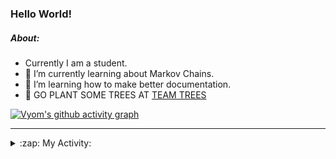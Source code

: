 ### Hello World!

##### About:
- Currently I am a student.
- 🌱 I’m currently learning about Markov Chains.
- 🌱 I’m learning how to make better documentation.
- 🌱 GO PLANT SOME TREES AT [TEAM TREES](https://teamtrees.org/)

[![Vyom's github activity graph](https://activity-graph.herokuapp.com/graph?username=Vyvy-vi)](https://github.com/ashutosh00710/github-readme-activity-graph)

---
<details>
  <summary>:zap: My Activity:</summary>
  
<!--START_SECTION:waka-->
![Code Time](http://img.shields.io/badge/Code%20Time-808%20hrs%2017%20mins-blue)

**I'm a Night 🦉** 

```text
🌞 Morning    70 commits     ██░░░░░░░░░░░░░░░░░░░░░░░   8.54% 
🌆 Daytime    199 commits    ██████░░░░░░░░░░░░░░░░░░░   24.27% 
🌃 Evening    282 commits    ████████░░░░░░░░░░░░░░░░░   34.39% 
🌙 Night      269 commits    ████████░░░░░░░░░░░░░░░░░   32.8%

```
📅 **I'm Most Productive on Sunday** 

```text
Monday       82 commits     ██░░░░░░░░░░░░░░░░░░░░░░░   10.0% 
Tuesday      133 commits    ████░░░░░░░░░░░░░░░░░░░░░   16.22% 
Wednesday    124 commits    ███░░░░░░░░░░░░░░░░░░░░░░   15.12% 
Thursday     111 commits    ███░░░░░░░░░░░░░░░░░░░░░░   13.54% 
Friday       107 commits    ███░░░░░░░░░░░░░░░░░░░░░░   13.05% 
Saturday     89 commits     ██░░░░░░░░░░░░░░░░░░░░░░░   10.85% 
Sunday       174 commits    █████░░░░░░░░░░░░░░░░░░░░   21.22%

```


📊 **This Week I Spent My Time On** 

```text
🔥 Editors: 
VS Code                  8 hrs 26 mins       ██████████████████████░░░   90.48% 
Vim                      53 mins             ██░░░░░░░░░░░░░░░░░░░░░░░   9.52%

🐱‍💻 Projects: 
praise                   8 hrs 58 mins       ████████████████████████░   96.06% 
Unknown Project          17 mins             ░░░░░░░░░░░░░░░░░░░░░░░░░   3.15% 
discord-bot              4 mins              ░░░░░░░░░░░░░░░░░░░░░░░░░   0.8%

```


 Last Updated on 09/06/2022 07:04:39 UTC
<!--END_SECTION:waka-->
</details>
